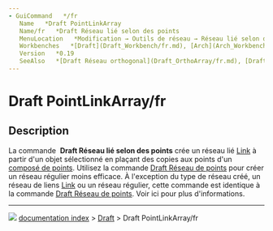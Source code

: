 ```yaml
---
- GuiCommand   */fr
   Name   *Draft PointLinkArray
   Name/fr   *Draft Réseau lié selon des points
   MenuLocation   *Modification → Outils de réseau → Réseau lié selon des points
   Workbenches   *[Draft](Draft_Workbench/fr.md), [Arch](Arch_Workbench/fr.md)
   Version   *0.19
   SeeAlso   *[Draft Réseau orthogonal](Draft_OrthoArray/fr.md), [Draft Réseau polaire](Draft_PolarArray/fr.md), [Draft Réseau circulaire](Draft_CircularArray/fr.md), [Draft Réseau selon une courbe](Draft_PathArray/fr.md), [Draft Réseau de points](Draft_PointArray/fr.md)
---
```


# Draft PointLinkArray/fr

## Description

La commande <img alt="" src=images/Draft_PointLinkArray.svg  style="width   *24px;"> **Draft Réseau lié selon des points** crée un réseau lié [Link](App_Link/fr.md) à partir d\'un objet sélectionné en plaçant des copies aux points d\'un [composé de points](Draft_PointArray/fr#Compos.C3.A9_de_points.md). Utilisez la commande [Draft Réseau de points](Draft_PointArray/fr.md) pour créer un réseau régulier moins efficace. À l\'exception du type de réseau créé, un réseau de liens [Link](App_Link/fr.md) ou un réseau régulier, cette commande est identique à la commande [Draft Réseau de points](Draft_PointArray/fr.md). Voir ici pour plus d\'informations.



---
![](images/Right_arrow.png) [documentation index](../README.md) > [Draft](Draft_Workbench.md) > Draft PointLinkArray/fr
